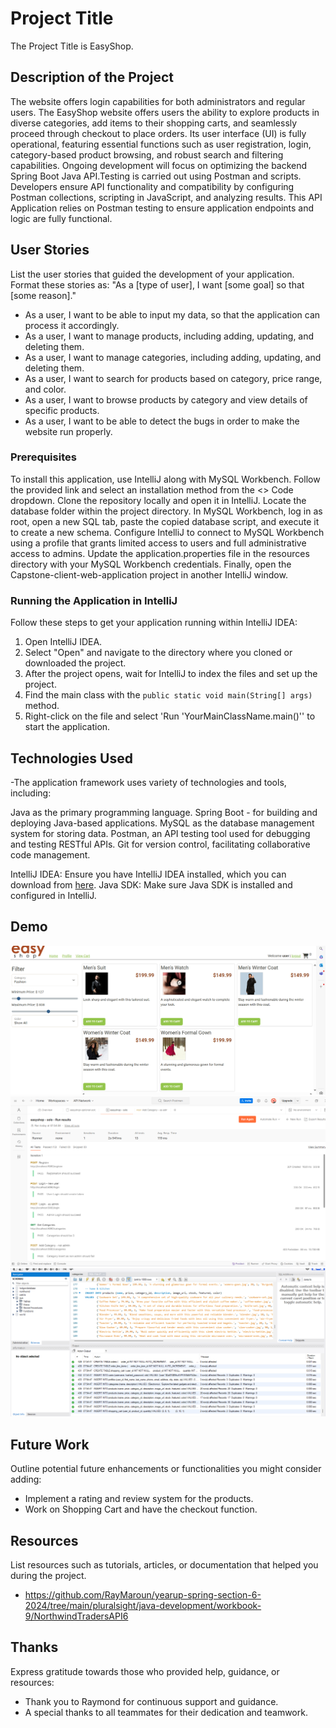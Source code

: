 # Project Title
The Project Title is EasyShop. 

## Description of the Project
The website offers login capabilities for both administrators and regular users. The EasyShop website offers users the ability to explore products in diverse categories, add items to their shopping carts, and seamlessly proceed through checkout to place orders. Its user interface (UI) is fully operational, featuring essential functions such as user registration, login, category-based product browsing, and robust search and filtering capabilities. Ongoing development will focus on optimizing the backend Spring Boot Java API.Testing is carried out using Postman and scripts. Developers ensure API functionality and compatibility by configuring Postman collections, scripting in JavaScript, and analyzing results. This API Application relies on Postman testing to ensure application endpoints and logic are fully functional.


## User Stories
List the user stories that guided the development of your application. Format these stories as: "As a [type of user], I want [some goal] so that [some reason]."
- As a user, I want to be able to input my data, so that the application can process it accordingly.
- As a user, I want to manage products, including adding, updating, and deleting them.
- As a user, I want to manage categories, including adding, updating, and deleting them.
- As a user, I want to search for products based on category, price range, and color.
- As a user,  I want to browse products by category and view details of specific products.
- As a user, I want to be able to detect the bugs in order to make the website run properly.
### Prerequisites

To install this application, use IntelliJ along with MySQL Workbench. Follow the provided link and select an installation 
method from the <> Code dropdown. Clone the repository locally and open it in IntelliJ. Locate the database folder within 
the project directory. In MySQL Workbench, log in as root, open a new SQL tab, paste the copied database script, and execute
it to create a new schema. Configure IntelliJ to connect to MySQL Workbench using a profile that grants limited access to 
users and full administrative access to admins. Update the application.properties file in the resources directory with your
MySQL Workbench credentials. Finally, open the Capstone-client-web-application project in another IntelliJ window.



### Running the Application in IntelliJ
Follow these steps to get your application running within IntelliJ IDEA:
1. Open IntelliJ IDEA.
2. Select "Open" and navigate to the directory where you cloned or downloaded the project.
3. After the project opens, wait for IntelliJ to index the files and set up the project.
4. Find the main class with the `public static void main(String[] args)` method.
5. Right-click on the file and select 'Run 'YourMainClassName.main()'' to start the application.

## Technologies Used
-The application framework uses variety of technologies and tools, including:

Java as the primary programming language.
Spring Boot - for building and deploying Java-based applications.
MySQL as the database management system for storing data.
Postman, an API testing tool used for debugging and testing RESTful APIs.
Git for version control, facilitating collaborative code management.

IntelliJ IDEA: Ensure you have IntelliJ IDEA installed, which you can download from [here](https://www.jetbrains.com/idea/download/).
Java SDK: Make sure Java SDK is installed and configured in IntelliJ.

## Demo
![img.png](img.png)
![img_1.png](img_1.png)
![img_2.png](img_2.png)

## Future Work
Outline potential future enhancements or functionalities you might consider adding:
-  Implement a rating and review system for the products.
- Work on Shopping Cart and have the checkout function.
## Resources
List resources such as tutorials, articles, or documentation that helped you during the project.
- https://github.com/RayMaroun/yearup-spring-section-6-2024/tree/main/pluralsight/java-development/workbook-9/NorthwindTradersAPI6

## Thanks
Express gratitude towards those who provided help, guidance, or resources:
- Thank you to Raymond for continuous support and guidance.
- A special thanks to all teammates for their dedication and teamwork.
